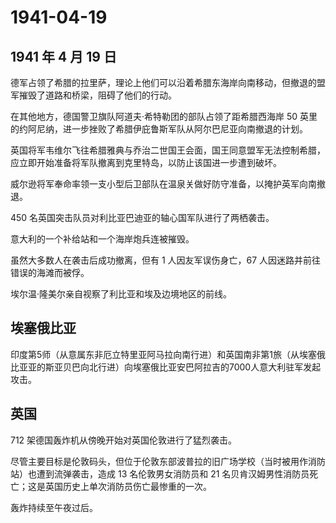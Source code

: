 # 1941-04-19

## 1941 年 4 月 19 日

德军占领了希腊的拉里萨，理论上他们可以沿着希腊东海岸向南移动，但撤退的盟军摧毁了道路和桥梁，阻碍了他们的行动。

在其他地方，德国警卫旗队阿道夫·希特勒团的部队占领了距希腊西海岸 50
英里的约阿尼纳，进一步挫败了希腊伊庇鲁斯军队从阿尔巴尼亚向南撤退的计划。

英国将军韦维尔飞往希腊雅典与乔治二世国王会面，国王同意盟军无法控制希腊，应立即开始准备将军队撤离到克里特岛，以防止该国进一步遭到破坏。

威尔逊将军奉命率领一支小型后卫部队在温泉关做好防守准备，以掩护英军向南撤退。

450 名英国突击队员对利比亚巴迪亚的轴心国军队进行了两栖袭击。

意大利的一个补给站和一个海岸炮兵连被摧毁。

虽然大多数人在袭击后成功撤离，但有 1 人因友军误伤身亡，67
人因迷路并前往错误的海滩而被俘。

埃尔温·隆美尔亲自视察了利比亚和埃及边境地区的前线。

## 埃塞俄比亚

印度第5师（从意属东非厄立特里亚阿马拉向南行进）和英国南非第1旅（从埃塞俄比亚亚的斯亚贝巴向北行进）向埃塞俄比亚安巴阿拉吉的7000人意大利驻军发起攻击。

## 英国

712 架德国轰炸机从傍晚开始对英国伦敦进行了猛烈袭击。

尽管主要目标是伦敦码头，但位于伦敦东部波普拉的旧广场学校（当时被用作消防站）也遭到流弹袭击，造成
13 名伦敦男女消防员和 21
名贝肯汉姆男性消防员死亡；这是英国历史上单次消防员伤亡最惨重的一次。

轰炸持续至午夜过后。

